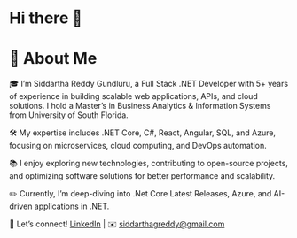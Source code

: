 # Hi there 👋

# 🚀 About Me
🎓 I’m Siddartha Reddy Gundluru, a Full Stack .NET Developer with 5+ years of experience in building scalable web applications, APIs, and cloud solutions. I hold a Master’s in Business Analytics & Information Systems from University of South Florida.

🛠️ My expertise includes .NET Core, C#, React, Angular, SQL, and Azure, focusing on microservices, cloud computing, and DevOps automation.

📚 I enjoy exploring new technologies, contributing to open-source projects, and optimizing software solutions for better performance and scalability.

✏️ Currently, I’m deep-diving into .Net Core Latest Releases, Azure, and AI-driven applications in .NET.

🔗 Let’s connect! [LinkedIn](https://www.linkedin.com/in/siddarthagreddy/) | ✉️ siddarthagreddy@gmail.com
